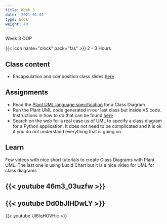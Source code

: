 ```yaml
---
title: Week 3
date: '2021-01-01'
type: book
weight: 40
---
```


Week 3 OOP

<!--more-->

{{< icon name="clock" pack="fas" >}} 2 - 3 Hours

## Class content

- Encapsulation and composition class slides [here](https://docs.google.com/presentation/d/1EHxluyrsUO5fgy0kgzoxXbIliamj5RV7Il009loAfSI/edit?usp=sharing)

## Assignments

- Read the [Plant UML language specification](https://plantuml.com/class-diagram) for a Class Diagram
- Run the Plant UML code generated in our last class but inside VS code. Instructions in how to do that can be found [here](https://marketplace.visualstudio.com/items?itemName=jebbs.plantuml) 
- Search on the web for a real case us of UML to specify a class diagram for a Python application. It does not need to be complicated and it is ok if you do not understand everything that is going on.

## Learn

Few videos with nice short tutorials to create Class Diagrams with Plant UML. The last one is using Lucid Chart but it is a nice video for UML for class diagrams

{{< youtube 46m3_03uzfw >}}
-
{{< youtube Dd0bJlHDwLY >}}
-
{{< youtube UI6lqHOVHic >}}